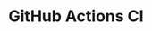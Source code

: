 # GitHub Actions CI












































































































































































































































































































































































































































































































































































































































































































































































































































































































































































































































































































































































































































































































































































































































































































































































































































































































































































































































































































































































































































































































































































































































































































































































































































































































































































































































































































































































































































































































































































































































































































































































































































































































































































































































































































































































































